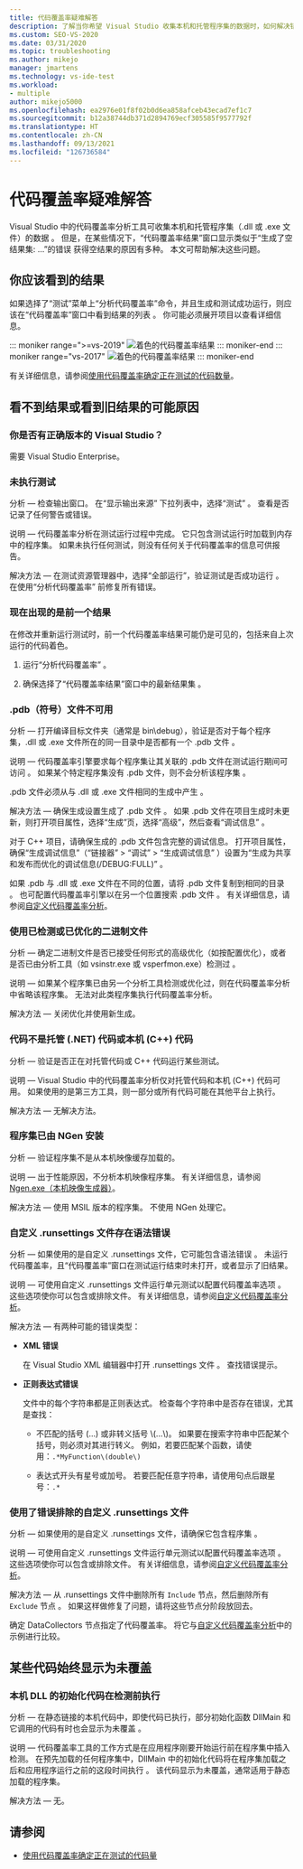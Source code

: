 ```yaml
---
title: 代码覆盖率疑难解答
description: 了解当你希望 Visual Studio 收集本机和托管程序集的数据时，如何解决错误的空结果消息问题。
ms.custom: SEO-VS-2020
ms.date: 03/31/2020
ms.topic: troubleshooting
ms.author: mikejo
manager: jmartens
ms.technology: vs-ide-test
ms.workload:
- multiple
author: mikejo5000
ms.openlocfilehash: ea2976e01f8f02b0d6ea858afceb43ecad7ef1c7
ms.sourcegitcommit: b12a38744db371d2894769ecf305585f9577792f
ms.translationtype: HT
ms.contentlocale: zh-CN
ms.lasthandoff: 09/13/2021
ms.locfileid: "126736584"
---
```

# <a name="troubleshoot-code-coverage"></a>代码覆盖率疑难解答

Visual Studio 中的代码覆盖率分析工具可收集本机和托管程序集（.dll 或 .exe 文件）的数据   。 但是，在某些情况下，“代码覆盖率结果”窗口显示类似于“生成了空结果集: ...”的错误  获得空结果的原因有多种。 本文可帮助解决这些问题。

## <a name="what-you-should-see"></a>你应该看到的结果

如果选择了“测试”菜单上“分析代码覆盖率”命令，并且生成和测试成功运行，则应该在“代码覆盖率”窗口中看到结果的列表    。 你可能必须展开项目以查看详细信息。

::: moniker range=">=vs-2019"
![着色的代码覆盖率结果](../test/media/vs-2019/codecoverage1.png)
::: moniker-end
::: moniker range="vs-2017"
![着色的代码覆盖率结果](../test/media/codecoverage1.png)
::: moniker-end

有关详细信息，请参阅[使用代码覆盖率确定正在测试的代码数量](../test/using-code-coverage-to-determine-how-much-code-is-being-tested.md)。

## <a name="possible-reasons-for-seeing-no-results-or-old-results"></a>看不到结果或看到旧结果的可能原因

### <a name="do-you-have-the-right-edition-of-visual-studio"></a>你是否有正确版本的 Visual Studio？

需要 Visual Studio Enterprise。

### <a name="no-tests-were-executed"></a>未执行测试

分析 &mdash; 检查输出窗口。 在“显示输出来源”  下拉列表中，选择“测试”  。 查看是否记录了任何警告或错误。

说明 &mdash; 代码覆盖率分析在测试运行过程中完成。 它只包含测试运行时加载到内存中的程序集。 如果未执行任何测试，则没有任何关于代码覆盖率的信息可供报告。

解决方法 &mdash; 在测试资源管理器中，选择“全部运行”，验证测试是否成功运行  。 在使用“分析代码覆盖率”  前修复所有错误。

### <a name="youre-looking-at-a-previous-result"></a>现在出现的是前一个结果

在修改并重新运行测试时，前一个代码覆盖率结果可能仍是可见的，包括来自上次运行的代码着色。

1. 运行“分析代码覆盖率”  。

2. 确保选择了“代码覆盖率结果”窗口中的最新结果集  。

### <a name="pdb-symbol-files-are-unavailable"></a>.pdb（符号）文件不可用

分析 &mdash; 打开编译目标文件夹（通常是 bin\debug），验证是否对于每个程序集，.dll 或 .exe 文件所在的同一目录中是否都有一个 .pdb 文件     。

说明 &mdash; 代码覆盖率引擎要求每个程序集让其关联的 .pdb 文件在测试运行期间可访问  。 如果某个特定程序集没有 .pdb 文件，则不会分析该程序集  。

.pdb 文件必须从与 .dll 或 .exe 文件相同的生成中产生    。

解决方法 &mdash; 确保生成设置生成了 .pdb 文件  。 如果 .pdb 文件在项目生成时未更新，则打开项目属性，选择“生成”页，选择“高级”，然后查看“调试信息”     。

对于 C++ 项目，请确保生成的 .pdb 文件包含完整的调试信息。 打开项目属性，确保“生成调试信息”（“链接器”   > “调试”   > “生成调试信息”  ）设置为“生成为共享和发布而优化的调试信息(/DEBUG:FULL)”  。

如果 .pdb 与 .dll 或 .exe 文件在不同的位置，请将 .pdb 文件复制到相同的目录     。 也可配置代码覆盖率引擎以在另一个位置搜索 .pdb 文件  。 有关详细信息，请参阅[自定义代码覆盖率分析](../test/customizing-code-coverage-analysis.md)。

### <a name="use-an-instrumented-or-optimized-binary"></a>使用已检测或已优化的二进制文件

分析 &mdash; 确定二进制文件是否已接受任何形式的高级优化（如按配置优化），或者是否已由分析工具（如 vsinstr.exe 或 vsperfmon.exe）检测过   。

说明 &mdash; 如果某个程序集已由另一个分析工具检测或优化过，则在代码覆盖率分析中省略该程序集。 无法对此类程序集执行代码覆盖率分析。

解决方法 &mdash; 关闭优化并使用新生成。

### <a name="code-is-not-managed-net-or-native-c-code"></a>代码不是托管 (.NET) 代码或本机 (C++) 代码

分析 &mdash; 验证是否正在对托管代码或 C++ 代码运行某些测试。

说明 &mdash; Visual Studio 中的代码覆盖率分析仅对托管代码和本机 (C++) 代码可用。 如果使用的是第三方工具，则一部分或所有代码可能在其他平台上执行。

解决方法 &mdash; 无解决方法。

### <a name="assembly-has-been-installed-by-ngen"></a>程序集已由 NGen 安装

分析 &mdash; 验证程序集不是从本机映像缓存加载的。

说明 &mdash; 出于性能原因，不分析本机映像程序集。 有关详细信息，请参阅 [Ngen.exe（本机映像生成器）](/dotnet/framework/tools/ngen-exe-native-image-generator)。

解决方法 &mdash; 使用 MSIL 版本的程序集。 不使用 NGen 处理它。

### <a name="custom-runsettings-file-with-bad-syntax"></a>自定义 .runsettings 文件存在语法错误

分析 &mdash; 如果使用的是自定义 .runsettings 文件，它可能包含语法错误  。 未运行代码覆盖率，且“代码覆盖率”窗口在测试运行结束时未打开，或者显示了旧结果。

说明 &mdash; 可使用自定义 .runsettings 文件运行单元测试以配置代码覆盖率选项  。 这些选项使你可以包含或排除文件。 有关详细信息，请参阅[自定义代码覆盖率分析](../test/customizing-code-coverage-analysis.md)。

解决方法 &mdash; 有两种可能的错误类型：

- **XML 错误**

     在 Visual Studio XML 编辑器中打开 .runsettings 文件  。 查找错误提示。

- **正则表达式错误**

  文件中的每个字符串都是正则表达式。 检查每个字符串中是否存在错误，尤其是查找：

  - 不匹配的括号 (...) 或非转义括号 \\(...\\)。 如果要在搜索字符串中匹配某个括号，则必须对其进行转义。 例如，若要匹配某个函数，请使用：`.*MyFunction\(double\)`

  - 表达式开头有星号或加号。 若要匹配任意字符串，请使用句点后跟星号：`.*`

### <a name="custom-runsettings-file-with-incorrect-exclusions"></a>使用了错误排除的自定义 .runsettings 文件

分析 &mdash; 如果使用的是自定义 .runsettings 文件，请确保它包含程序集  。

说明 &mdash; 可使用自定义 .runsettings 文件运行单元测试以配置代码覆盖率选项  。 这些选项使你可以包含或排除文件。 有关详细信息，请参阅[自定义代码覆盖率分析](../test/customizing-code-coverage-analysis.md)。

解决方法 &mdash; 从 .runsettings 文件中删除所有 `Include` 节点，然后删除所有 `Exclude` 节点  。 如果这样做修复了问题，请将这些节点分阶段放回去。

确定 DataCollectors 节点指定了代码覆盖率。 将它与[自定义代码覆盖率分析](../test/customizing-code-coverage-analysis.md)中的示例进行比较。

## <a name="some-code-is-always-shown-as-not-covered"></a>某些代码始终显示为未覆盖

### <a name="initialization-code-in-native-dlls-is-executed-before-instrumentation"></a>本机 DLL 的初始化代码在检测前执行

分析 &mdash; 在静态链接的本机代码中，即使代码已执行，部分初始化函数 DllMain 和它调用的代码有时也会显示为未覆盖  。

说明 &mdash; 代码覆盖率工具的工作方式是在应用程序刚要开始运行前在程序集中插入检测。 在预先加载的任何程序集中，DllMain 中的初始化代码将在程序集加载之后和应用程序运行之前的这段时间执行  。 该代码显示为未覆盖，通常适用于静态加载的程序集。

解决方法 &mdash; 无。

## <a name="see-also"></a>请参阅

- [使用代码覆盖率确定正在测试的代码量](../test/using-code-coverage-to-determine-how-much-code-is-being-tested.md)
